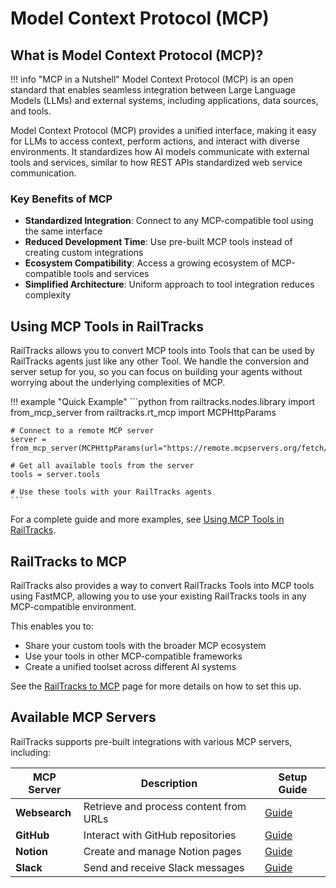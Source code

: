 # Model Context Protocol (MCP)

## What is Model Context Protocol (MCP)?

!!! info "MCP in a Nutshell"
    Model Context Protocol (MCP) is an open standard that enables seamless integration between Large Language Models (LLMs) and external systems, including applications, data sources, and tools.

Model Context Protocol (MCP) provides a unified interface, making it easy for LLMs to access context, perform actions, and interact with diverse environments. It standardizes how AI models communicate with external tools and services, similar to how REST APIs standardized web service communication.

### Key Benefits of MCP

- **Standardized Integration**: Connect to any MCP-compatible tool using the same interface
- **Reduced Development Time**: Use pre-built MCP tools instead of creating custom integrations
- **Ecosystem Compatibility**: Access a growing ecosystem of MCP-compatible tools and services
- **Simplified Architecture**: Uniform approach to tool integration reduces complexity


## Using MCP Tools in RailTracks

RailTracks allows you to convert MCP tools into Tools that can be used by RailTracks agents just like any other Tool. We handle the conversion and server setup for you, so you can focus on building your agents without worrying about the underlying complexities of MCP.

!!! example "Quick Example"
    ```python
    from railtracks.nodes.library import from_mcp_server
    from railtracks.rt_mcp import MCPHttpParams
    
    # Connect to a remote MCP server
    server = from_mcp_server(MCPHttpParams(url="https://remote.mcpservers.org/fetch/mcp"))
    
    # Get all available tools from the server
    tools = server.tools
    
    # Use these tools with your RailTracks agents
    ```

For a complete guide and more examples, see [Using MCP Tools in RailTracks](MCP_tools_in_RT.md).

## RailTracks to MCP

RailTracks also provides a way to convert RailTracks Tools into MCP tools using FastMCP, allowing you to use your existing RailTracks tools in any MCP-compatible environment.

This enables you to:

- Share your custom tools with the broader MCP ecosystem
- Use your tools in other MCP-compatible frameworks
- Create a unified toolset across different AI systems

See the [RailTracks to MCP](RTtoMCP.md) page for more details on how to set this up.

## Available MCP Servers

RailTracks supports pre-built integrations with various MCP servers, including:

| MCP Server    | Description | Setup Guide                                 |
|---------------|-------------|---------------------------------------------|
| **Websearch** | Retrieve and process content from URLs | [Guide](../guides/websearch_integration.md) |
| **GitHub**    | Interact with GitHub repositories | [Guide](../guides/github.md)                |
| **Notion**    | Create and manage Notion pages | [Guide](../guides/notion.md)                |
| **Slack**     | Send and receive Slack messages | [Guide](../guides/slack.md)                 |